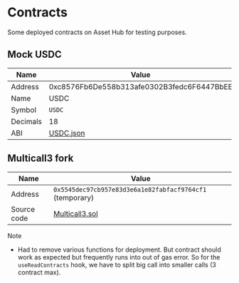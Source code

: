 # Contracts

Some deployed contracts on Asset Hub for testing purposes.

## Mock USDC

| Name | Value |
|---|---|
| Address | 0xc8576Fb6De558b313afe0302B3fedc6F6447BbEE |
| Name | USDC |
| Symbol | `USDC` |
| Decimals | 18 |
| ABI | [USDC.json](/lib/usdcAbi.ts) |

## Multicall3 fork

| Name | Value |
|---|---|
| Address | `0x5545dec97cb957e83d3e6a1e82fabfacf9764cf1` (temporary)  |
| Source code | [Multicall3.sol](https://github.com/mds1/multicall/blob/main/src/Multicall3.sol) |

Note
- Had to remove various functions for deployment. But contract should work as expected but frequently runs into out of gas error. So for the `useReadContracts` hook, we have to split big call into smaller calls (3 contract max).
